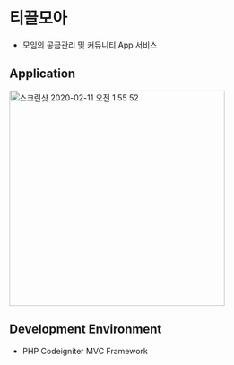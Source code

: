 # 티끌모아
- 모임의 공금관리 및 커뮤니티 App 서비스

## Application
<img width="384" alt="스크린샷 2020-02-11 오전 1 55 52" src="https://user-images.githubusercontent.com/21326503/74171281-aadf5580-4c71-11ea-9ae7-8a7ce65e3bf8.png">

## Development Environment
- PHP Codeigniter MVC Framework

